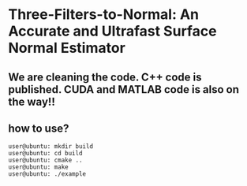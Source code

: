 # Three-Filters-to-Normal: An Accurate and Ultrafast Surface Normal Estimator

## We are cleaning the code. C++ code is published. CUDA and MATLAB code is also on the way!!


## how to use?
```shell
user@ubuntu: mkdir build
user@ubuntu: cd build
user@ubuntu: cmake ..
user@ubuntu: make 
user@ubuntu: ./example
```


